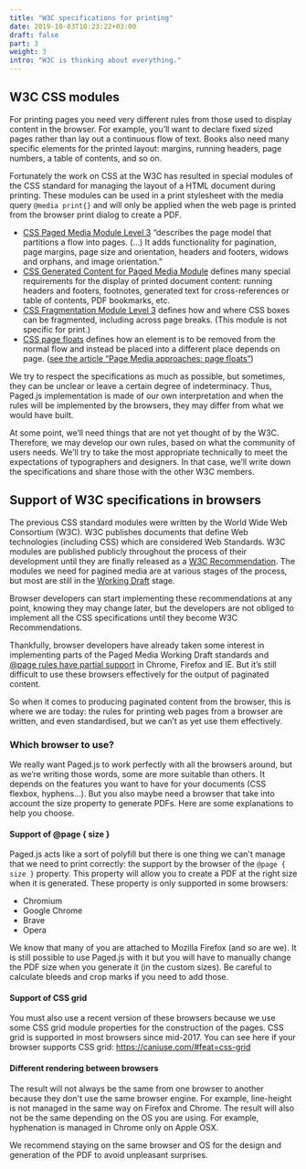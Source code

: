 ```yaml
---
title: "W3C specifications for printing"
date: 2019-10-03T10:23:22+03:00
draft: false
part: 3
weight: 3
intro: "W3C is thinking about everything."  
---
```



## W3C CSS modules

For printing pages you need very different rules from those used to display content in the browser. For example, you’ll want to declare fixed sized pages rather than lay out a continuous flow of text. Books also need many specific elements for the printed layout: margins, running headers, page numbers, a table of contents, and so on.

Fortunately the work on CSS at the W3C has resulted in special modules of the CSS standard for managing the layout of a HTML document during printing. These modules can be used in a print stylesheet with the media query `@media print{}` and will only be applied when
the web page is printed from the browser print dialog to create a PDF.

- [CSS Paged Media Module Level 3](https://www.w3.org/TR/css3-page/) “describes the page model that partitions a flow into pages. (…) It adds functionality for pagination, page margins, page size and orientation, headers and footers, widows and orphans, and image orientation.”
- [CSS Generated Content for Paged Media Module](https://www.w3.org/TR/css-gcpm-3/) defines many special requirements for the display of printed document content: running headers and footers, footnotes, generated text for cross-references or table of contents, PDF bookmarks, etc.
- [CSS Fragmentation Module Level 3](https://www.w3.org/TR/css-break-3/) defines how and where CSS boxes can be fragmented, including across page breaks. (This module is not specific for print.)
- [ CSS page floats](https://www.w3.org/TR/css-page-floats-3/) defines how an element is to be removed from the normal flow and instead be placed into a different place depends on page. ([see the article “Page Media approaches: page floats”](https://www.pagedmedia.org/page-floats/))

We try to respect the specifications as much as possible, but sometimes, they can be unclear or leave a certain degree of indeterminacy. Thus, Paged.js implementation is made of our own interpretation and when the rules will be implemented by the browsers, they may differ from what we would have built. 

At some point, we’ll need things that are not yet thought of by the W3C. Therefore, we may develop our own rules, based on what the community of users needs. We’ll try to take the most appropriate  technically to meet the expectations of typographers and designers. In that case, we’ll write down the specifications and share those with the other W3C members.

## Support of W3C specifications in browsers

The previous CSS standard modules were written by the World Wide Web Consortium (W3C). W3C publishes documents that define Web technologies (including CSS) which are considered Web Standards. W3C modules are published publicly throughout the process of their development until they are finally released as a [W3C Recommendation](https://www.w3.org/2018/Process-20180201/#rec-publication). The modules we need for pagined media are at various stages of the process, but most are still in the [Working Draft](https://www.w3.org/2018/Process-20180201/#revised-wd) stage.

Browser developers can start implementing these recommendations at any point, knowing they may change later, but the developers are not obliged to implement all the CSS specifications until they become W3C Recommendations.

Thankfully, browser developers have already taken some interest in implementing parts of the Paged Media Working Draft standards and [@page rules have partial support](https://caniuse.com/#search=%40page) in Chrome, Firefox and IE. But it’s still difficult to use these browsers effectively for the output of paginated content.

So when it comes to producing paginated content from the browser, this is where we are today: the rules for printing web pages from a browser are written, and even standardised, but we can’t as yet use them effectively.



### Which browser to use?

We really want Paged.js to work perfectly with all the browsers around, but as we’re writing those words, some are more suitable than others. It depends on the features you want to have for your documents (CSS flexbox, hyphens…). But you also maybe need a browser that take into account the size property to generate PDFs. Here are some explanations to help you choose.

#### Support of @page { size }

Paged.js acts like a sort of polyfill but there is one thing we can't manage that we need to print correctly: the support by the browser of the `@page { size }` property. This property will allow you to create a PDF at the right size when it is generated. These property is only supported in some browsers:

- Chromium
- Google Chrome
- Brave
- Opera

We know that many of you are attached to Mozilla Firefox (and so are we). It is still possible to use Paged.js with it but you will have to manually change the PDF size when you generate it (in the custom sizes). Be careful to calculate bleeds and crop marks if you need to add those.

#### Support of CSS grid

You must also use a recent version of these browsers because we use some CSS grid module properties for the construction of the pages. CSS grid is supported in most browsers since mid-2017. You can see here if your browser supports CSS grid: https://caniuse.com/#feat=css-grid

#### Different rendering between browsers

The result will not always be the same from one browser to another because they don't use the same browser engine. For example, line-height is not managed in the same way on Firefox and Chrome. The result will also not be the same depending on the OS you are using. For example, hyphenation is managed in Chrome only on Apple OSX.

We recommend staying on the same browser and OS for the design and generation of the PDF to avoid unpleasant surprises.